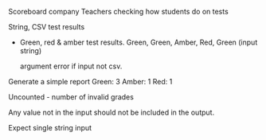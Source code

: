 Scoreboard company
Teachers checking how students do on tests

String, CSV test results
- Green, red & amber test results.
  Green, Green, Amber, Red, Green (input string)

  argument error if input not csv.

Generate a simple report
  Green: 3
  Amber: 1
  Red: 1

  Uncounted - number of invalid grades

Any value not in the input should not be included in the output.

Expect single string input